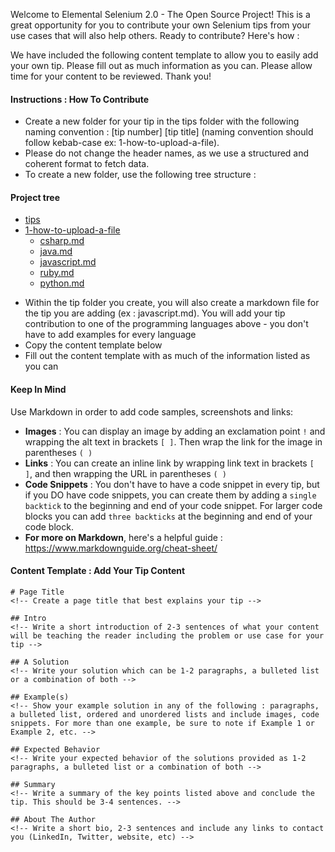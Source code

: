 Welcome to Elemental Selenium 2.0 - The Open Source Project! This is a great opportunity for you to contribute your own Selenium tips from your use cases that will also help others. Ready to contribute? Here's how :

We have included the following content template to allow you to easily add your own tip. Please fill out as much information as you can. Please allow time for your content to be reviewed. Thank you! 

#### Instructions : How To Contribute 
-  Create a new folder for your tip in the tips folder with the following naming convention : [tip number] [tip title] (naming convention should follow kebab-case ex: 1-how-to-upload-a-file).
-  Please do not change the header names, as we use a structured and coherent format to fetch data.
-  To create a new folder, use the following tree structure :

#### Project tree
 * [tips](./tips)
 * [1-how-to-upload-a-file](./how-to-upload-a-file)
   * [csharp.md](./how-to-upload-a-file/csharp.md)
   * [java.md](./how-to-upload-a-file/java.md)
   * [javascript.md](./how-to-upload-a-file/javascript.md)
   * [ruby.md](./how-to-upload-a-file/ruby.md)
   * [python.md](./how-to-upload-a-file/python.md)
-  Within the tip folder you create, you will also create a markdown file for the tip you are adding (ex : javascript.md). You will add your tip contribution to one of the programming languages above - you don't have to add examples for every language
-  Copy the content template below 
-  Fill out the content template with as much of the information listed as you can

#### Keep In Mind 
Use Markdown in order to add code samples, screenshots and links:
- **Images** : You can display an image by adding an exclamation point `!` and wrapping the alt text in brackets `[ ]`. Then wrap the link for the image in parentheses `( )`	
- **Links** : You can create an inline link by wrapping link text in brackets `[ ]`, and then wrapping the URL in parentheses `( )`
- **Code Snippets** : You don't have to have a code snippet in every tip, but if you DO have code snippets, you can create them by adding a `single backtick` to the beginning and end of your code snippet. For larger code blocks you can add `three backticks` at the beginning and end of your code block. 
- **For more on Markdown**, here's a helpful guide : https://www.markdownguide.org/cheat-sheet/

#### Content Template : Add Your Tip Content

```
# Page Title
<!-- Create a page title that best explains your tip -->

## Intro
<!-- Write a short introduction of 2-3 sentences of what your content will be teaching the reader including the problem or use case for your tip -->

## A Solution
<!-- Write your solution which can be 1-2 paragraphs, a bulleted list or a combination of both -->

## Example(s)
<!-- Show your example solution in any of the following : paragraphs, a bulleted list, ordered and unordered lists and include images, code snippets. For more than one example, be sure to note if Example 1 or Example 2, etc. -->

## Expected Behavior
<!-- Write your expected behavior of the solutions provided as 1-2 paragraphs, a bulleted list or a combination of both -->

## Summary
<!-- Write a summary of the key points listed above and conclude the tip. This should be 3-4 sentences. -->

## About The Author
<!-- Write a short bio, 2-3 sentences and include any links to contact you (LinkedIn, Twitter, website, etc) -->

```
